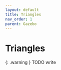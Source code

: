 ```yaml
---
layout: default
title: Triangles
nav_order: 1
parent: Gazebo
---
```


# Triangles

{: .warning }
TODO write
